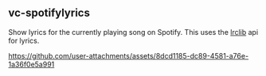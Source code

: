 ## vc-spotifylyrics

Show lyrics for the currently playing song on Spotify.
This uses the [lrclib](https://lrclib.net/) api for lyrics.

https://github.com/user-attachments/assets/8dcd1185-dc89-4581-a76e-1a36f0e5a991
